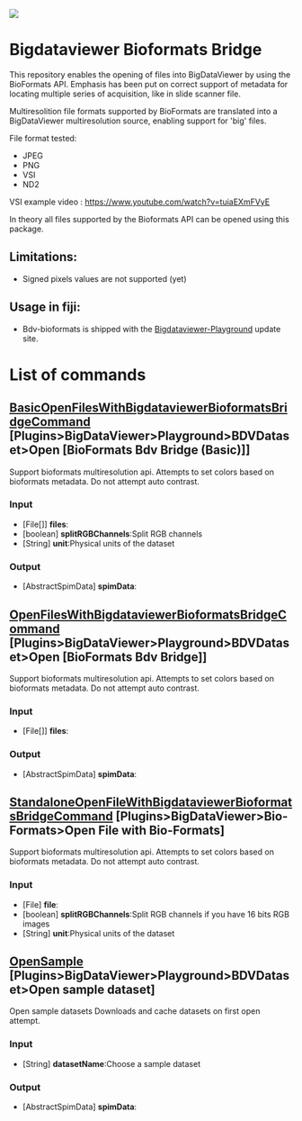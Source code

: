 [![](https://github.com/BIOP/bigdataviewer-bioformats/actions/workflows/build-main.yml/badge.svg)](https://github.com/BIOP/bigdataviewer-bioformats/actions/workflows/build-main.yml)

# Bigdataviewer Bioformats Bridge 

This repository enables the opening of files into BigDataViewer by using the BioFormats API.
Emphasis has been put on correct support of metadata for locating multiple series of acquisition, like in slide scanner file.

Multiresolition file formats supported by BioFormats are translated into a BigDataViewer multiresolution source, enabling support for 'big' files.

File format tested:
* JPEG
* PNG
* VSI
* ND2

VSI example video : https://www.youtube.com/watch?v=tuiaEXmFVyE

In theory all files supported by the Bioformats API can be opened using this package.

## Limitations:
* Signed pixels values are not supported (yet)

## Usage in fiji:
* Bdv-bioformats is shipped with the [Bigdataviewer-Playground](https://imagej.github.io/plugins/bdv/playground) update site.

# List of commands

## [BasicOpenFilesWithBigdataviewerBioformatsBridgeCommand](https://github.com/BIOP/bigdataviewer-bioformats/tree/master/src/main/java/ch/epfl/biop/bdv/bioformats/command/BasicOpenFilesWithBigdataviewerBioformatsBridgeCommand.java) [Plugins>BigDataViewer>Playground>BDVDataset>Open [BioFormats Bdv Bridge (Basic)]]
Support bioformats multiresolution api. Attempts to set colors based on bioformats metadata. Do not attempt auto contrast.
### Input
* [File[]] **files**:
* [boolean] **splitRGBChannels**:Split RGB channels
* [String] **unit**:Physical units of the dataset
### Output
* [AbstractSpimData] **spimData**:


## [OpenFilesWithBigdataviewerBioformatsBridgeCommand](https://github.com/BIOP/bigdataviewer-bioformats/tree/master/src/main/java/ch/epfl/biop/bdv/bioformats/command/OpenFilesWithBigdataviewerBioformatsBridgeCommand.java) [Plugins>BigDataViewer>Playground>BDVDataset>Open [BioFormats Bdv Bridge]]
Support bioformats multiresolution api. Attempts to set colors based on bioformats metadata. Do not attempt auto contrast.
### Input
* [File[]] **files**:
### Output
* [AbstractSpimData] **spimData**:


## [StandaloneOpenFileWithBigdataviewerBioformatsBridgeCommand](https://github.com/BIOP/bigdataviewer-bioformats/tree/master/src/main/java/ch/epfl/biop/bdv/bioformats/command/StandaloneOpenFileWithBigdataviewerBioformatsBridgeCommand.java) [Plugins>BigDataViewer>Bio-Formats>Open File with Bio-Formats]
Support bioformats multiresolution api. Attempts to set colors based on bioformats metadata. Do not attempt auto contrast.
### Input
* [File] **file**:
* [boolean] **splitRGBChannels**:Split RGB channels if you have 16 bits RGB images
* [String] **unit**:Physical units of the dataset


## [OpenSample](https://github.com/BIOP/bigdataviewer-bioformats/tree/master/src/main/java/ch/epfl/biop/bdv/bioformats/samples/OpenSample.java) [Plugins>BigDataViewer>Playground>BDVDataset>Open sample dataset]
Open sample datasets
Downloads and cache datasets on first open attempt.
### Input
* [String] **datasetName**:Choose a sample dataset
### Output
* [AbstractSpimData] **spimData**:


